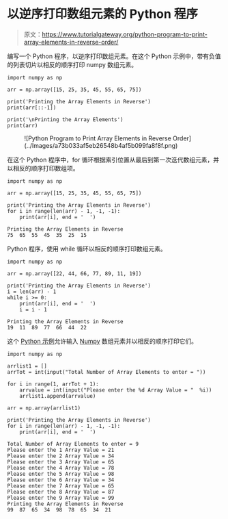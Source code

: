 # 以逆序打印数组元素的 Python 程序

> 原文：<https://www.tutorialgateway.org/python-program-to-print-array-elements-in-reverse-order/>

编写一个 Python 程序，以逆序打印数组元素。在这个 Python 示例中，带有负值的列表切片以相反的顺序打印 numpy 数组元素。

```
import numpy as np

arr = np.array([15, 25, 35, 45, 55, 65, 75])

print('Printing the Array Elements in Reverse')
print(arr[::-1])

print('\nPrinting the Array Elements')
print(arr)
```

<figure class="wp-block-image size-large">![Python Program to Print Array Elements in Reverse Order](../Images/a73b033af5eb26548b4af5b099fa8f8f.png)</figure>

在这个 Python 程序中，for 循环根据索引位置从最后到第一次迭代数组元素，并以相反的顺序打印数组项。

```
import numpy as np

arr = np.array([15, 25, 35, 45, 55, 65, 75])

print('Printing the Array Elements in Reverse')
for i in range(len(arr) - 1, -1, -1):
    print(arr[i], end = '  ')
```

```
Printing the Array Elements in Reverse
75  65  55  45  35  25  15 
```

Python 程序，使用 while 循环以相反的顺序打印数组元素。

```
import numpy as np

arr = np.array([22, 44, 66, 77, 89, 11, 19])

print('Printing the Array Elements in Reverse')
i = len(arr) - 1
while i >= 0:
    print(arr[i], end = '  ')
    i = i - 1
```

```
Printing the Array Elements in Reverse
19  11  89  77  66  44  22 
```

这个 [Python 示例](https://www.tutorialgateway.org/python-programming-examples/)允许输入 [Numpy](https://www.tutorialgateway.org/python-numpy-array/) 数组元素并以相反的顺序打印它们。

```
import numpy as np

arrlist1 = []
arrTot = int(input("Total Number of Array Elements to enter = "))

for i in range(1, arrTot + 1):
    arrvalue = int(input("Please enter the %d Array Value = "  %i))
    arrlist1.append(arrvalue)

arr = np.array(arrlist1)

print('Printing the Array Elements in Reverse')
for i in range(len(arr) - 1, -1, -1):
    print(arr[i], end = '  ')
```

```
Total Number of Array Elements to enter = 9
Please enter the 1 Array Value = 21
Please enter the 2 Array Value = 34
Please enter the 3 Array Value = 65
Please enter the 4 Array Value = 78
Please enter the 5 Array Value = 98
Please enter the 6 Array Value = 34
Please enter the 7 Array Value = 65
Please enter the 8 Array Value = 87
Please enter the 9 Array Value = 99
Printing the Array Elements in Reverse
99  87  65  34  98  78  65  34  21 
```